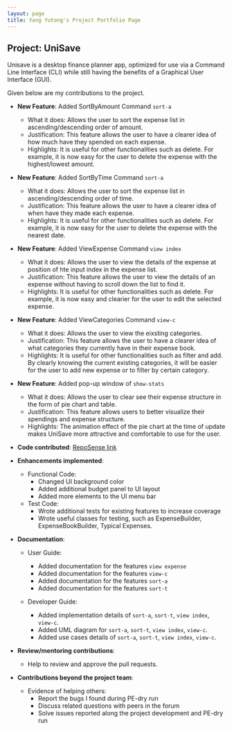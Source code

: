 ```yaml
---
layout: page
title: Yang Yutong's Project Portfolio Page
---
```


## Project: UniSave

Unisave is a desktop finance planner app, optimized for use via a Command Line Interface (CLI) while still having
the benefits of a Graphical User Interface (GUI).

Given below are my contributions to the project.

* **New Feature**: Added SortByAmount Command `sort-a`
  * What it does: Allows the user to sort the expense list in ascending/descending order of amount.
  * Justification: This feature allows the user to have a clearer idea of how much have they spended on each expense.
  * Highlights: It is useful for other functionalities such as delete. For example, it is now easy for the user to delete the expense with the highest/lowest amount.

* **New Feature**: Added SortByTime Command `sort-a`
  * What it does: Allows the user to sort the expense list in ascending/descending order of time.
  * Justification: This feature allows the user to have a clearer idea of when have they made each expense.
  * Highlights: It is useful for other functionalities such as delete. For example, it is now easy for the user to delete the expense with the nearest date.

* **New Feature**: Added ViewExpense Command `view index`
  * What it does: Allows the user to view the details of the expense at position of hte input index in the expense list.
  * Justification: This feature allows the user to view the details of an expense without having to scroll down the list to find it.
  * Highlights: It is useful for other functionalities such as delete. For example, it is now easy and clearier for the user to edit the selected expense.

* **New Feature**: Added ViewCategories Command `view-c`
  * What it does: Allows the user to view the eixsting categories.
  * Justification: This feature allows the user to have a clearer idea of what categories they currently have in their expense book.
  * Highlights: It is useful for other functionalities such as filter and add.
  By clearly knowing the current existing categories, it will be easier for the user to add new expense or to filter by certain category.

* **New Feature**: Added pop-up window of `show-stats`
  * What it does: Allows the user to clear see their expense structure in the form of pie chart and table.
  * Justification: This feature allows users to better visualize their spendings and expense structure.
  * Highlights: The animation effect of the pie chart at the time of update makes UniSave more attractive and comfortable to use for the user.


* **Code contributed**: [RepoSense link](https://nus-cs2103-ay2021s1.github.io/tp-dashboard/#breakdown=true&search=&sort=groupTitle&sortWithin=title&since=2020-08-14&until=2020-11-09&timeframe=commit&mergegroup=&groupSelect=groupByRepos&checkedFileTypes=docs~functional-code~test-code~other&tabOpen=true&tabType=authorship&tabAuthor=yyutong&tabRepo=AY2021S1-CS2103T-W10-1%2Ftp%5Bmaster%5D&authorshipIsMergeGroup=false&authorshipFileTypes=docs~functional-code~test-code)

* **Enhancements implemented**:
    * Functional Code:
       * Changed UI background color
       * Added additional budget panel to UI layout
       * Added more elements to the UI menu bar
    * Test Code:
       * Wrote additional tests for existing features to increase coverage
       * Wrote useful classes for testing, such as ExpenseBuilder, ExpenseBookBuilder, Typical Expenses.

* **Documentation**:
   * User Guide:
      * Added documentation for the features `view expense`
      * Added documentation for the features `view-c`
      * Added documentation for the features `sort-a`
      * Added documentation for the features `sort-t`

   * Developer Guide:
      * Added implementation details of `sort-a`, `sort-t`, `view index`, `view-c`.
      * Added UML diagram for `sort-a`, `sort-t`, `view index`, `view-c`.
      * Added use cases details of `sort-a`, `sort-t`, `view index`, `view-c`.

* **Review/mentoring contributions**:
   * Help to review and approve the pull requests.

* **Contributions beyond the project team**:
   * Evidence of helping others:
       * Report the bugs I found during PE-dry run
       * Discuss related questions with peers in the forum
       * Solve issues reported along the project development and PE-dry run

